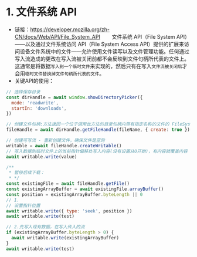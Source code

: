 # 1. 文件系统 API

- 链接：https://developer.mozilla.org/zh-CN/docs/Web/API/File_System_API
  &emsp;&emsp;文件系统 API（File System API）——以及通过文件系统访问 API（File System Access API）提供的扩展来访问设备文件系统中的文件——允许使用文件读写以及文件管理功能。任何通过写入流造成的更改在写入流被关闭前都不会反映到文件句柄所代表的文件上。这通常是将数据`写入到一个临时文件`来实现的，然后只有在写入`文件流被关闭后`才会用`临时文件替换掉文件句柄所代表的文件`。
- 关键API的使用：

```js
// 选择保存目录
const dirHandle = await window.showDirectoryPicker({
  mode: 'readwrite',
  startIn: 'downloads',
})

// 创建文件句柄:方法返回一个位于调用此方法的目录句柄内带有指定名称的文件的 FileSystemFileHandle
fileHandle = await dirHandle.getFileHandle(fileName, { create: true })

// 创建可写流 - 重新创建文件，确保文件是空的
writable = await fileHandle.createWritable()
// 写入数据到临时文件上的当前指针偏移处写入内容(没有设置从0开始)，有内容就覆盖内容
await writable.write(value)

/**
 * 暂停后续下载：
 * */
const existingFile = await fileHandle.getFile()
const existingArrayBuffer = await existingFile.arrayBuffer()
const position = existingArrayBuffer.byteLength || 0
// 1.
// 设置指针位置
await writable.write({ type: 'seek', position })
await writable.write(test)

// 2.先写入现有数据，在写入传入的流
if (existingArrayBuffer.byteLength > 0) {
  await writable.write(existingArrayBuffer)
}
await writable.write(test)
```
